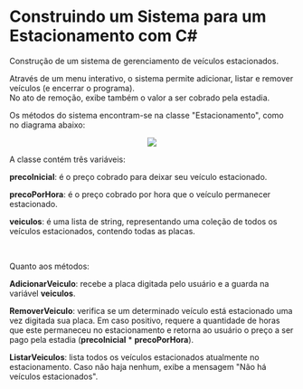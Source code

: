 # Construindo um Sistema para um Estacionamento com C# 

Construção de um sistema de gerenciamento de veículos estacionados.  

Através de um menu interativo, o sistema permite adicionar, listar e remover veículos (e encerrar o programa).  
No ato de remoção, exibe também o valor a ser cobrado pela estadia.   

Os métodos do sistema encontram-se na classe "Estacionamento", como no diagrama abaixo:
<p align="center"><img src="/diagrama_classe_estacionamento.png"></p>


A classe contém três variáveis:

**precoInicial**: é o preço cobrado para deixar seu veículo estacionado.

**precoPorHora**: é o preço cobrado por hora que o veículo permanecer estacionado.

**veiculos**: é uma lista de string, representando uma coleção de todos os veículos estacionados, contendo todas as placas.

<br>

Quanto aos métodos:

**AdicionarVeiculo**: recebe a placa digitada pelo usuário e a guarda na variável **veiculos**.

**RemoverVeiculo**: verifica se um determinado veículo está estacionado uma vez digitada sua placa. Em caso positivo, requere a quantidade de horas que este permaneceu no estacionamento e retorna ao usuário o preço a ser pago pela estadia (**precoInicial** * **precoPorHora**).

**ListarVeiculos**: lista todos os veículos estacionados atualmente no estacionamento. Caso não haja nenhum, exibe a mensagem "Não há veículos estacionados".
